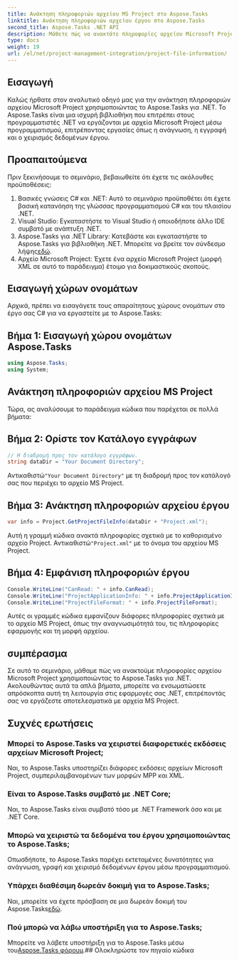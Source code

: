 ```yaml
---
title: Ανάκτηση πληροφοριών αρχείου MS Project στο Aspose.Tasks
linktitle: Ανάκτηση πληροφοριών αρχείου έργου στο Aspose.Tasks
second_title: Aspose.Tasks .NET API
description: Μάθετε πώς να ανακτάτε πληροφορίες αρχείου Microsoft Project χρησιμοποιώντας το Aspose.Tasks για .NET. Οδηγός βήμα προς βήμα με παραδείγματα κώδικα.
type: docs
weight: 19
url: /el/net/project-management-integration/project-file-information/
---
```

## Εισαγωγή
Καλώς ήρθατε στον αναλυτικό οδηγό μας για την ανάκτηση πληροφοριών αρχείου Microsoft Project χρησιμοποιώντας το Aspose.Tasks για .NET. Το Aspose.Tasks είναι μια ισχυρή βιβλιοθήκη που επιτρέπει στους προγραμματιστές .NET να εργάζονται με αρχεία Microsoft Project μέσω προγραμματισμού, επιτρέποντας εργασίες όπως η ανάγνωση, η εγγραφή και ο χειρισμός δεδομένων έργου.
## Προαπαιτούμενα
Πριν ξεκινήσουμε το σεμινάριο, βεβαιωθείτε ότι έχετε τις ακόλουθες προϋποθέσεις:
1. Βασικές γνώσεις C# και .NET: Αυτό το σεμινάριο προϋποθέτει ότι έχετε βασική κατανόηση της γλώσσας προγραμματισμού C# και του πλαισίου .NET.
2. Visual Studio: Εγκαταστήστε το Visual Studio ή οποιοδήποτε άλλο IDE συμβατό με ανάπτυξη .NET.
3.  Aspose.Tasks για .NET Library: Κατεβάστε και εγκαταστήστε το Aspose.Tasks για βιβλιοθήκη .NET. Μπορείτε να βρείτε τον σύνδεσμο λήψης[εδώ](https://releases.aspose.com/tasks/net/).
4. Αρχείο Microsoft Project: Έχετε ένα αρχείο Microsoft Project (μορφή XML σε αυτό το παράδειγμα) έτοιμο για δοκιμαστικούς σκοπούς.

## Εισαγωγή χώρων ονομάτων
Αρχικά, πρέπει να εισαγάγετε τους απαραίτητους χώρους ονομάτων στο έργο σας C# για να εργαστείτε με το Aspose.Tasks:
## Βήμα 1: Εισαγωγή χώρου ονομάτων Aspose.Tasks
```csharp
using Aspose.Tasks;
using System;

```
## Ανάκτηση πληροφοριών αρχείου MS Project
Τώρα, ας αναλύσουμε το παράδειγμα κώδικα που παρέχεται σε πολλά βήματα:
## Βήμα 2: Ορίστε τον Κατάλογο εγγράφων
```csharp
// Η διαδρομή προς τον κατάλογο εγγράφων.
string dataDir = "Your Document Directory";
```
 Αντικαθιστώ`"Your Document Directory"` με τη διαδρομή προς τον κατάλογό σας που περιέχει το αρχείο MS Project.
## Βήμα 3: Ανάκτηση πληροφοριών αρχείου έργου
```csharp
var info = Project.GetProjectFileInfo(dataDir + "Project.xml");
```
 Αυτή η γραμμή κώδικα ανακτά πληροφορίες σχετικά με το καθορισμένο αρχείο Project. Αντικαθιστώ`"Project.xml"` με το όνομα του αρχείου MS Project.
## Βήμα 4: Εμφάνιση πληροφοριών έργου
```csharp
Console.WriteLine("CanRead: " + info.CanRead);
Console.WriteLine("ProjectApplicationInfo: " + info.ProjectApplicationInfo);
Console.WriteLine("ProjectFileFormat: " + info.ProjectFileFormat);
```
Αυτές οι γραμμές κώδικα εμφανίζουν διάφορες πληροφορίες σχετικά με το αρχείο MS Project, όπως την αναγνωσιμότητά του, τις πληροφορίες εφαρμογής και τη μορφή αρχείου.

## συμπέρασμα
Σε αυτό το σεμινάριο, μάθαμε πώς να ανακτούμε πληροφορίες αρχείου Microsoft Project χρησιμοποιώντας το Aspose.Tasks για .NET. Ακολουθώντας αυτά τα απλά βήματα, μπορείτε να ενσωματώσετε απρόσκοπτα αυτή τη λειτουργία στις εφαρμογές σας .NET, επιτρέποντάς σας να εργάζεστε αποτελεσματικά με αρχεία MS Project.
## Συχνές ερωτήσεις
### Μπορεί το Aspose.Tasks να χειριστεί διαφορετικές εκδόσεις αρχείων Microsoft Project;
Ναι, το Aspose.Tasks υποστηρίζει διάφορες εκδόσεις αρχείων Microsoft Project, συμπεριλαμβανομένων των μορφών MPP και XML.
### Είναι το Aspose.Tasks συμβατό με .NET Core;
Ναι, το Aspose.Tasks είναι συμβατό τόσο με .NET Framework όσο και με .NET Core.
### Μπορώ να χειριστώ τα δεδομένα του έργου χρησιμοποιώντας το Aspose.Tasks;
Οπωσδήποτε, το Aspose.Tasks παρέχει εκτεταμένες δυνατότητες για ανάγνωση, γραφή και χειρισμό δεδομένων έργου μέσω προγραμματισμού.
### Υπάρχει διαθέσιμη δωρεάν δοκιμή για το Aspose.Tasks;
 Ναι, μπορείτε να έχετε πρόσβαση σε μια δωρεάν δοκιμή του Aspose.Tasks[εδώ](https://releases.aspose.com/).
### Πού μπορώ να λάβω υποστήριξη για το Aspose.Tasks;
 Μπορείτε να λάβετε υποστήριξη για το Aspose.Tasks μέσω του[Aspose.Tasks φόρουμ](https://forum.aspose.com/c/tasks/15).## Ολοκληρώστε τον πηγαίο κώδικα